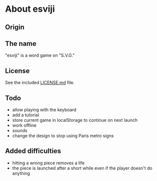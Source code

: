 # About esviji

## Origin

## The name

"esviji" is a word game on "S.V.G."

## License

See the included [LICENSE.md](https://github.com/nhoizey/esviji/blob/master/LICENSE.md) file.

## Todo

- allow playing with the keyboard
- add a tutorial
- store current game in localStorage to continue on next launch
- work offline
- sounds
- change the design to stop using Paris metro signs

## Added difficulties

- hitting a wrong piece removes a life
- the piece is launched after a short while even if the player doesn't do anything
